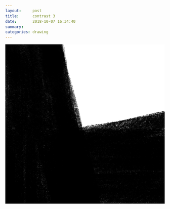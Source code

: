 ```yaml
---
layout:     post
title:      contrast 3
date:       2018-10-07 16:34:40
summary:    
categories: drawing
---
```

![contrast 3](/images/diary/contrast-3.png ".")
